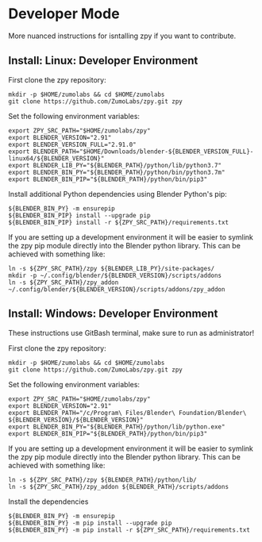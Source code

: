 
# Developer Mode

More nuanced instructions for isntalling zpy if you want to contribute.

## Install: Linux: Developer Environment <a name="developermode_linux"></a>

First clone the zpy repository:

```
mkdir -p $HOME/zumolabs && cd $HOME/zumolabs
git clone https://github.com/ZumoLabs/zpy.git zpy
```

Set the following environment variables:

```
export ZPY_SRC_PATH="$HOME/zumolabs/zpy"
export BLENDER_VERSION="2.91"
export BLENDER_VERSION_FULL="2.91.0"
export BLENDER_PATH="$HOME/Downloads/blender-${BLENDER_VERSION_FULL}-linux64/${BLENDER_VERSION}"
export BLENDER_LIB_PY="${BLENDER_PATH}/python/lib/python3.7"
export BLENDER_BIN_PY="${BLENDER_PATH}/python/bin/python3.7m"
export BLENDER_BIN_PIP="${BLENDER_PATH}/python/bin/pip3"
```

Install additional Python dependencies using Blender Python's pip:

```
${BLENDER_BIN_PY} -m ensurepip
${BLENDER_BIN_PIP} install --upgrade pip
${BLENDER_BIN_PIP} install -r ${ZPY_SRC_PATH}/requirements.txt
```

If you are setting up a development environment it will be easier to symlink the zpy pip module directly into the Blender python library. This can be achieved with something like:

```
ln -s ${ZPY_SRC_PATH}/zpy ${BLENDER_LIB_PY}/site-packages/
mkdir -p ~/.config/blender/${BLENDER_VERSION}/scripts/addons
ln -s ${ZPY_SRC_PATH}/zpy_addon ~/.config/blender/${BLENDER_VERSION}/scripts/addons/zpy_addon
```

## Install: Windows: Developer Environment <a name="developermode_windows"></a>

These instructions use GitBash terminal, make sure to run as administrator!

First clone the zpy repository:

```
mkdir -p $HOME/zumolabs && cd $HOME/zumolabs
git clone https://github.com/ZumoLabs/zpy.git zpy
```

Set the following environment variables:

```
export ZPY_SRC_PATH="$HOME/zumolabs/zpy"
export BLENDER_VERSION="2.91"
export BLENDER_PATH="/c/Program\ Files/Blender\ Foundation/Blender\ ${BLENDER_VERSION}/${BLENDER_VERSION}"
export BLENDER_BIN_PY="${BLENDER_PATH}/python/lib/python.exe"
export BLENDER_BIN_PIP="${BLENDER_PATH}/python/bin/pip3"
```

If you are setting up a development environment it will be easier to symlink the zpy pip module directly into the Blender python library. This can be achieved with something like:

```
ln -s ${ZPY_SRC_PATH}/zpy ${BLENDER_PATH}/python/lib/
ln -s ${ZPY_SRC_PATH}/zpy_addon ${BLENDER_PATH}/scripts/addons
```

Install the dependencies
```
${BLENDER_BIN_PY} -m ensurepip
${BLENDER_BIN_PY} -m pip install --upgrade pip
${BLENDER_BIN_PY} -m pip install -r ${ZPY_SRC_PATH}/requirements.txt
```
